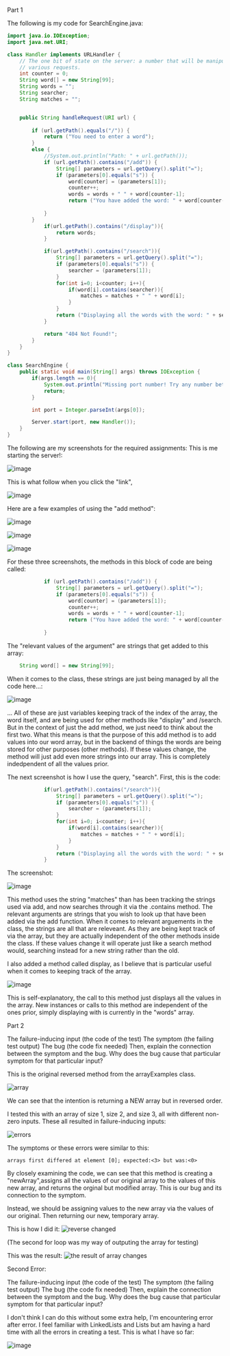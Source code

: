 Part 1

The following is my code for SearchEngine.java:

```java
import java.io.IOException;
import java.net.URI;

class Handler implements URLHandler {
    // The one bit of state on the server: a number that will be manipulated by
    // various requests.
    int counter = 0;
    String word[] = new String[99];  
    String words = "";
    String searcher;
    String matches = "";


    public String handleRequest(URI url) {
        
        if (url.getPath().equals("/")) {
            return ("You need to enter a word");
        } 
        else {
            //System.out.println("Path: " + url.getPath());
            if (url.getPath().contains("/add")) {
                String[] parameters = url.getQuery().split("=");
                if (parameters[0].equals("s")) {
                    word[counter] = (parameters[1]);
                    counter++;
                    words = words + " " + word[counter-1];
                    return ("You have added the word: " + word[counter-1]);
                
            }
        }
            if(url.getPath().contains("/display")){
                return words;
            }

            if(url.getPath().contains("/search")){
                String[] parameters = url.getQuery().split("=");
                if (parameters[0].equals("s")) {
                    searcher = (parameters[1]);
                }
                for(int i=0; i<counter; i++){
                    if(word[i].contains(searcher)){
                        matches = matches + " " + word[i];
                    }
                }
                return ("Displaying all the words with the word: " + searcher + " \n" + matches);
            }

            return "404 Not Found!";
        }
    }
}

class SearchEngine {
    public static void main(String[] args) throws IOException {
        if(args.length == 0){
            System.out.println("Missing port number! Try any number between 1024 to 49151");
            return;
        }

        int port = Integer.parseInt(args[0]);

        Server.start(port, new Handler());
    }
}
```

The following are my screenshots for the required assignments:
This is me starting the server!:

![image](https://user-images.githubusercontent.com/86514102/198816185-ccd6714c-221f-498b-8d0d-0697119f6015.png)

This is what follow when you click the "link", 

![image](https://user-images.githubusercontent.com/86514102/198816226-994aec12-04f1-47d6-b3d8-5fb8220391c8.png)

Here are a few examples of using the "add method":

![image](https://user-images.githubusercontent.com/86514102/198816301-be83bc18-a835-463a-a2dc-160c5149fbd2.png)

![image](https://user-images.githubusercontent.com/86514102/198816306-9ce3c39b-c28f-490a-b2a0-0b637f17ea37.png)

![image](https://user-images.githubusercontent.com/86514102/198816319-70850953-8431-4045-800e-9ac4b1f87cf7.png)

For these three screenshots, the methods in this block of code are being called: 
```java
            if (url.getPath().contains("/add")) {
                String[] parameters = url.getQuery().split("=");
                if (parameters[0].equals("s")) {
                    word[counter] = (parameters[1]);
                    counter++;
                    words = words + " " + word[counter-1];
                    return ("You have added the word: " + word[counter-1]);
                
            }
```

The "relevant values of the argument" are strings that get added to this array:
```java
    String word[] = new String[99];  
```

When it comes to the class, these strings are just being managed by all the code here...:

![image](https://user-images.githubusercontent.com/86514102/198816462-6cc2798f-1cdb-4f6a-a799-090bb7254014.png)

... All of these are just variables keeping track of the index of the array, the word itself, and are being used for other methods like "display" and /search. 
But in the context of just the add method, we just need to think about the first two. What this means is that the purpose of this add method is to add values into our word array, but in the backend of things the words are being stored for other purposes (other methods). If these values change, the method will just add even more strings into our array. This is completely indedpendent of all the values prior.

The next screenshot is how I use the query, "search". 
First, this is the code:
```java
            if(url.getPath().contains("/search")){
                String[] parameters = url.getQuery().split("=");
                if (parameters[0].equals("s")) {
                    searcher = (parameters[1]);
                }
                for(int i=0; i<counter; i++){
                    if(word[i].contains(searcher)){
                        matches = matches + " " + word[i];
                    }
                }
                return ("Displaying all the words with the word: " + searcher + " \n" + matches);
            }
```
The screenshot:

![image](https://user-images.githubusercontent.com/86514102/198816604-6eb21a62-1ae5-43f8-bfd6-276dd697e7dc.png)

This method uses the string "matches" than has been tracking the strings used via add, and now searches through it via the .contains method.
The relevant arguments are strings that you wish to look up that have been added via the add function. When it comes to relevant arguements in the class, the strings are all that are releveant. As they are being kept track of via the array, but they are actually independent of the other methods inside the class. If these values change it will operate just like a search method would, searching instead for a new string rather than the old. 

I also added a method called display, as I believe that is particular useful when it comes to keeping track of the array.

![image](https://user-images.githubusercontent.com/86514102/198816744-12ba0e7f-b3bf-47d7-9a58-47209762de49.png)

This is self-explanatory, the call to this method just displays all the values in the array. New instances or calls to this method are independent of the ones prior, simply displaying with is currently in the "words" array.



Part 2

The failure-inducing input (the code of the test)
The symptom (the failing test output)
The bug (the code fix needed)
Then, explain the connection between the symptom and the bug. Why does the bug cause that particular symptom for that particular input?

This is the original reversed method from the arrayExamples class. 

![array](original%20reversed.png)

We can see that the intention is returning a NEW array but in reversed order. 

I tested this with an array of size 1, size 2, and size 3, all with different non-zero inputs. These all resulted in failure-inducing inputs:

![errors](three%20errors.png)

The symptoms or these errors were similar to this:

```
arrays first differed at element [0]; expected:<3> but was:<0>
```

By closely examining the code, we can see that this method is creating a "newArray",assigns all the values of our original array to the values of this new array, and returns the orginal but modified array. This is our bug and its connection to the symptom.

Instead, we should be assigning values to the new array via the values of our original. Then returning our new, temporary array.



This is how I did it:
![reverse changed](changed%20reverse.png)

(The second for loop was my way of outputing the array for testing)

This was the result:
![the result of array changes](the%20result%20of%20array%20changes.png)



Second Error:

The failure-inducing input (the code of the test)
The symptom (the failing test output)
The bug (the code fix needed)
Then, explain the connection between the symptom and the bug. Why does the bug cause that particular symptom for that particular input?


I don't think I can do this without some extra help, I'm encountering error after error. I feel familiar with LinkedLists and Lists but am having a hard time with all the errors in creating a test. This is what I have so far:

![image](https://user-images.githubusercontent.com/86514102/198818340-4da1a729-c45a-4f15-95f1-de0b740b6ab1.png)
